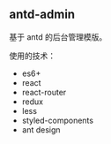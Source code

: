 
## antd-admin
基于 antd 的后台管理模版。

使用的技术：
- es6+
- react
- react-router
- redux
- less
- styled-components
- ant design

